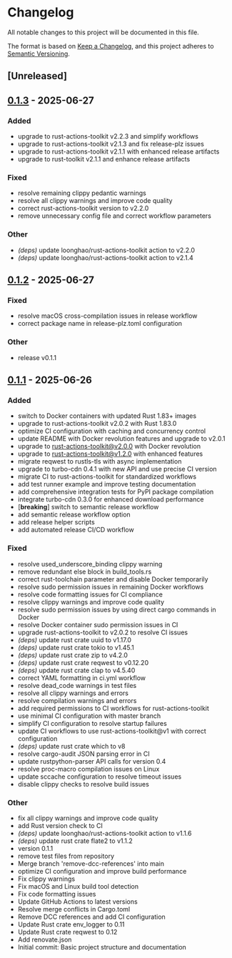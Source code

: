# Changelog

All notable changes to this project will be documented in this file.

The format is based on [Keep a Changelog](https://keepachangelog.com/en/1.0.0/),
and this project adheres to [Semantic Versioning](https://semver.org/spec/v2.0.0.html).

## [Unreleased]

## [0.1.3](https://github.com/loonghao/py2pyd/compare/v0.1.2...v0.1.3) - 2025-06-27

### Added

- upgrade to rust-actions-toolkit v2.2.3 and simplify workflows
- upgrade to rust-actions-toolkit v2.1.3 and fix release-plz issues
- upgrade to rust-actions-toolkit v2.1.1 with enhanced release artifacts
- upgrade to rust-toolkit v2.1.1 and enhance release artifacts

### Fixed

- resolve remaining clippy pedantic warnings
- resolve all clippy warnings and improve code quality
- correct rust-actions-toolkit version to v2.2.0
- remove unnecessary config file and correct workflow parameters

### Other

- *(deps)* update loonghao/rust-actions-toolkit action to v2.2.0
- *(deps)* update loonghao/rust-actions-toolkit action to v2.1.4

## [0.1.2](https://github.com/loonghao/py2pyd/compare/v0.1.1...v0.1.2) - 2025-06-27

### Fixed

- resolve macOS cross-compilation issues in release workflow
- correct package name in release-plz.toml configuration

### Other

- release v0.1.1

## [0.1.1](https://github.com/loonghao/py2pyd/releases/tag/v0.1.1) - 2025-06-26

### Added

- switch to Docker containers with updated Rust 1.83+ images
- upgrade to rust-actions-toolkit v2.0.2 with Rust 1.83.0
- optimize CI configuration with caching and concurrency control
- update README with Docker revolution features and upgrade to v2.0.1
- upgrade to rust-actions-toolkit@v2.0.0 with Docker revolution
- upgrade to rust-actions-toolkit@v1.2.0 with enhanced features
- migrate reqwest to rustls-tls with async implementation
- upgrade to turbo-cdn 0.4.1 with new API and use precise CI version
- migrate CI to rust-actions-toolkit for standardized workflows
- add test runner example and improve testing documentation
- add comprehensive integration tests for PyPI package compilation
- integrate turbo-cdn 0.3.0 for enhanced download performance
- [**breaking**] switch to semantic release workflow
- add semantic release workflow option
- add release helper scripts
- add automated release CI/CD workflow

### Fixed

- resolve used_underscore_binding clippy warning
- remove redundant else block in build_tools.rs
- correct rust-toolchain parameter and disable Docker temporarily
- resolve sudo permission issues in remaining Docker workflows
- resolve code formatting issues for CI compliance
- resolve clippy warnings and improve code quality
- resolve sudo permission issues by using direct cargo commands in Docker
- resolve Docker container sudo permission issues in CI
- upgrade rust-actions-toolkit to v2.0.2 to resolve CI issues
- *(deps)* update rust crate uuid to v1.17.0
- *(deps)* update rust crate tokio to v1.45.1
- *(deps)* update rust crate zip to v4.2.0
- *(deps)* update rust crate reqwest to v0.12.20
- *(deps)* update rust crate clap to v4.5.40
- correct YAML formatting in ci.yml workflow
- resolve dead_code warnings in test files
- resolve all clippy warnings and errors
- resolve compilation warnings and errors
- add required permissions to CI workflows for rust-actions-toolkit
- use minimal CI configuration with master branch
- simplify CI configuration to resolve startup failures
- update CI workflows to use rust-actions-toolkit@v1 with correct configuration
- *(deps)* update rust crate which to v8
- resolve cargo-audit JSON parsing error in CI
- update rustpython-parser API calls for version 0.4
- resolve proc-macro compilation issues on Linux
- update sccache configuration to resolve timeout issues
- disable clippy checks to resolve build issues

### Other

- fix all clippy warnings and improve code quality
- add Rust version check to CI
- *(deps)* update loonghao/rust-actions-toolkit action to v1.1.6
- *(deps)* update rust crate flate2 to v1.1.2
- version 0.1.1
- remove test files from repository
- Merge branch 'remove-dcc-references' into main
- optimize CI configuration and improve build performance
- Fix clippy warnings
- Fix macOS and Linux build tool detection
- Fix code formatting issues
- Update GitHub Actions to latest versions
- Resolve merge conflicts in Cargo.toml
- Remove DCC references and add CI configuration
- Update Rust crate env_logger to 0.11
- Update Rust crate reqwest to 0.12
- Add renovate.json
- Initial commit: Basic project structure and documentation

